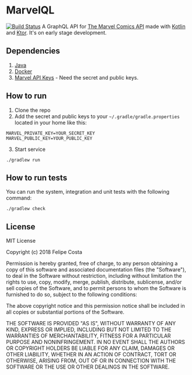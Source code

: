 # MarvelQL
[![Build Status](https://travis-ci.org/felipehjcosta/marvelql.svg?branch=master)](https://travis-ci.org/felipehjcosta/marvelql)
A GraphQL API for [The Marvel Comics API](https://developer.marvel.com) made with [Kotlin](https://kotlinlang.org) and [Ktor](https://ktor.io). It's on early stage development.

[logo]: https://raw.githubusercontent.com/felipehjcosta/marvelql/master/logo.svg

Dependencies
-------
1. [Java](https://www.java.com)
2. [Docker](https://www.docker.com)
2. [Marvel API Keys](https://developer.marvel.com/account) - Need the secret and public keys.

How to run
-------
1. Clone the repo
2. Add the secret and public keys to your `~/.gradle/gradle.properties`  located in your home like this:
```
MARVEL_PRIVATE_KEY=YOUR_SECRET_KEY
MARVEL_PUBLIC_KEY=YOUR_PUBLIC_KEY
```
3. Start service
```
./gradlew run
```

How to run tests
-------
You can run the system, integration and unit tests with the following command:
```
./gradlew check
```

License
-------

MIT License

Copyright (c) 2018 Felipe Costa

Permission is hereby granted, free of charge, to any person obtaining a copy
of this software and associated documentation files (the "Software"), to deal
in the Software without restriction, including without limitation the rights
to use, copy, modify, merge, publish, distribute, sublicense, and/or sell
copies of the Software, and to permit persons to whom the Software is
furnished to do so, subject to the following conditions:

The above copyright notice and this permission notice shall be included in all
copies or substantial portions of the Software.

THE SOFTWARE IS PROVIDED "AS IS", WITHOUT WARRANTY OF ANY KIND, EXPRESS OR
IMPLIED, INCLUDING BUT NOT LIMITED TO THE WARRANTIES OF MERCHANTABILITY,
FITNESS FOR A PARTICULAR PURPOSE AND NONINFRINGEMENT. IN NO EVENT SHALL THE
AUTHORS OR COPYRIGHT HOLDERS BE LIABLE FOR ANY CLAIM, DAMAGES OR OTHER
LIABILITY, WHETHER IN AN ACTION OF CONTRACT, TORT OR OTHERWISE, ARISING FROM,
OUT OF OR IN CONNECTION WITH THE SOFTWARE OR THE USE OR OTHER DEALINGS IN THE
SOFTWARE.
